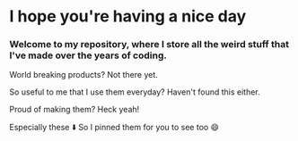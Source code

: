 # I hope you're having a nice day
### Welcome to my repository, where I store all the weird stuff that I've made over the years of coding.

World breaking products? Not there yet.

So useful to me that I use them everyday? Haven't found this either.

Proud of making them? Heck yeah!

Especially these ⬇️ So I pinned them for you to see too 😄
